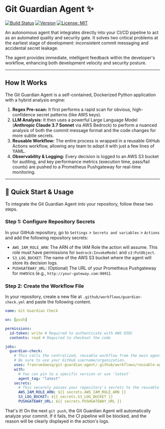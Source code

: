 # Git Guardian Agent ✨

[![Build Status](https://github.com/franruedaesq/git-guardian-agent/actions/workflows/build-agent.yml/badge.svg)](https://github.com/franruedaesq/git-guardian-agent/actions/workflows/build-agent.yml)
[![Version](https://img.shields.io/badge/version-v1.1.0-blue)](https://github.com/franruedaesq/git-guardian-agent)
[![License: MIT](https://img.shields.io/badge/License-MIT-yellow.svg)](https://opensource.org/licenses/MIT)

An autonomous agent that integrates directly into your CI/CD pipeline to act as an automated quality and security gate. It solves two critical problems at the earliest stage of development: inconsistent commit messaging and accidental secret leakage.

The agent provides immediate, intelligent feedback within the developer's workflow, enhancing both development velocity and security posture.

---

## How It Works

The Git Guardian Agent is a self-contained, Dockerized Python application with a hybrid analysis engine:

1.  **Regex Pre-scan:** It first performs a rapid scan for obvious, high-confidence secret patterns (like AWS keys).
2.  **LLM Analysis:** It then uses a powerful Large Language Model (**Anthropic Claude 3.7 Sonnet** via AWS Bedrock) to perform a nuanced analysis of both the commit message format and the code changes for more subtle secrets.
3.  **Reusable Workflow:** The entire process is wrapped in a reusable GitHub Actions workflow, allowing any team to adopt it with just a few lines of YAML.
4.  **Observability & Logging:** Every decision is logged to an AWS S3 bucket for auditing, and key performance metrics (execution time, pass/fail counts) are pushed to a Prometheus Pushgateway for real-time monitoring.

---

## 🚀 Quick Start & Usage

To integrate the Git Guardian Agent into your repository, follow these two steps.

### Step 1: Configure Repository Secrets

In your GitHub repository, go to `Settings` > `Secrets and variables` > `Actions` and add the following repository secrets:

- `AWS_IAM_ROLE_ARN`: The ARN of the IAM Role the action will assume. This role must have permissions for `bedrock:InvokeModel` and `s3:PutObject`.
- `S3_LOG_BUCKET`: The name of the AWS S3 bucket where the agent will store its decision logs.
- `PUSHGATEWAY_URL`: (Optional) The URL of your Prometheus Pushgateway for metrics (e.g., `http://your-gateway.com:9091`).

### Step 2: Create the Workflow File

In your repository, create a new file at `.github/workflows/guardian-check.yml` and paste the following content.

```yaml
name: Git Guardian Check

on: [push]

permissions:
  id-token: write # Required to authenticate with AWS OIDC
  contents: read # Required to checkout the code

jobs:
  guardian-check:
    # This calls the centralized, reusable workflow from the main agent repository.
    # Be sure to use your GitHub username/organization.
    uses: franruedaesq/git-guardian-agent/.github/workflows/reusable-agent-check.yml@main
    with:
      # You can pin to a specific version or use 'latest'
      agent_tag: "latest"
    secrets:
      # This securely passes your repository's secrets to the reusable workflow.
      AWS_IAM_ROLE_ARN: ${{ secrets.AWS_IAM_ROLE_ARN }}
      S3_LOG_BUCKET: ${{ secrets.S3_LOG_BUCKET }}
      PUSHGATEWAY_URL: ${{ secrets.PUSHGATEWAY_URL }}
```

That's it! On the next `git push`, the Git Guardian Agent will automatically analyze your commit. If it fails, the CI pipeline will be blocked, and the reason will be clearly displayed in the action's logs.
